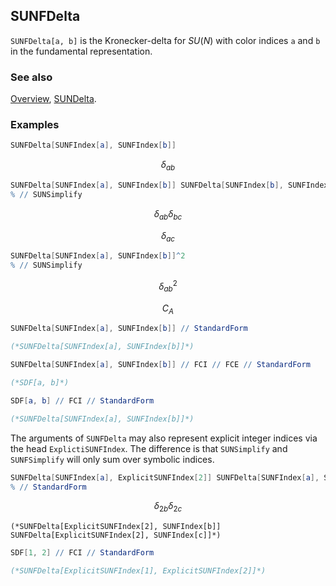 ## SUNFDelta

`SUNFDelta[a, b]` is the Kronecker-delta for $SU(N)$ with color indices `a` and `b` in the fundamental representation.

### See also

[Overview](Extra/FeynCalc.md), [SUNDelta](SUNDelta.md).

### Examples

```mathematica
SUNFDelta[SUNFIndex[a], SUNFIndex[b]]
```

$$\delta _{ab}$$

```mathematica
SUNFDelta[SUNFIndex[a], SUNFIndex[b]] SUNFDelta[SUNFIndex[b], SUNFIndex[c]]
% // SUNSimplify
```

$$\delta _{ab} \delta _{bc}$$

$$\delta _{ac}$$

```mathematica
SUNFDelta[SUNFIndex[a], SUNFIndex[b]]^2
% // SUNSimplify
```

$$\delta _{ab}^2$$

$$C_A$$

```mathematica
SUNFDelta[SUNFIndex[a], SUNFIndex[b]] // StandardForm

(*SUNFDelta[SUNFIndex[a], SUNFIndex[b]]*)
```

```mathematica
SUNFDelta[SUNFIndex[a], SUNFIndex[b]] // FCI // FCE // StandardForm

(*SDF[a, b]*)
```

```mathematica
SDF[a, b] // FCI // StandardForm

(*SUNFDelta[SUNFIndex[a], SUNFIndex[b]]*)
```

The arguments of `SUNFDelta` may also represent explicit integer indices via the head `ExplictiSUNFIndex`. The difference is that `SUNSimplify` and `SUNFSimplify` will only sum over symbolic indices.

```mathematica
SUNFDelta[SUNFIndex[a], ExplicitSUNFIndex[2]] SUNFDelta[SUNFIndex[a], SUNFIndex[b]] SUNFDelta[SUNFIndex[c], ExplicitSUNFIndex[2]] // SUNFSimplify
% // StandardForm
```

$$\delta _{2b} \delta _{2c}$$

```
(*SUNFDelta[ExplicitSUNFIndex[2], SUNFIndex[b]] SUNFDelta[ExplicitSUNFIndex[2], SUNFIndex[c]]*)
```

```mathematica
SDF[1, 2] // FCI // StandardForm

(*SUNFDelta[ExplicitSUNFIndex[1], ExplicitSUNFIndex[2]]*)
```

